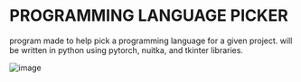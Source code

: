 # PROGRAMMING LANGUAGE PICKER #

program made to help pick a programming language for a given project.
will be written in python using pytorch, nuitka, and tkinter libraries.


![image](https://github.com/wettestsock/language-picker/assets/119987092/13034508-b0ce-48d5-82e9-976c50f36349)
